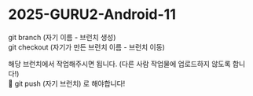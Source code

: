 # 2025-GURU2-Android-11

git branch (자기 이름 - 브런치 생성) <br>
git checkout (자기가 만든 브런치 이름 - 브런치 이동)

해당 브런치에서 작업해주시면 됩니다. (다른 사람 작업물에 업로드하지 않도록 합니다!) <br>
🌟 git push (자기 브런치) 로 해야합니다!
